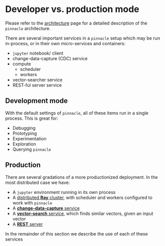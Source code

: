 # Developer vs. production mode

Please refer to the [architecture](../fundamentals/design.md) page for a detailed description of the `pinnacle` architecture.

There are several important services in a `pinnacle` setup which may be run in-process, or in their 
own micro-services and containers:

- `jupyter` notebook/ client
- change-data-capture (CDC) service
- compute
  - scheduler
  - workers
- vector-searcher service
- REST-ful server service

## Development mode

With the default settings of `pinnacle`, all of these items run in a single process.
This is great for:

- Debugging
- Prototyping
- Experimentation
- Exploration
- Querying `pinnacle`

## Production

There are several gradations of a more productionized deployment.
In the most distributed case we have:

- A `jupyter` environment running in its own process
- A [distributed **Ray** cluster](non_blocking_ray_jobs), with scheduler and workers configured to work with `pinnacle`
- A [**change-data-capture** service](change_data_capture)
- A [**vector-search** service](vector_comparison_service), which finds similar vectors, given an input vector
- A [**REST** server](./rest_api)

In the remainder of this section we describe the use of each of these services
